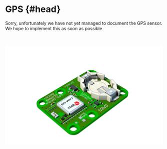 # GPS {#head}
<div class="description">Sorry, unfortunately we have not yet managed to document the GPS sensor. We hope to implement this as soon as possible</div>

<div class="line">
    <br>
    <br>
</div>

![The GPS-sensor](../../pictures/gps%20top.png)

